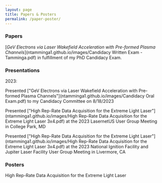 ```yaml
---
layout: page
title: Papers & Posters
permalink: /paper-poster/
---
```


### Papers

[*GeV Electrons via Laser Wakefield Acceleration with Pre-formed Plasma Channels*](ntamminga1.github.io/images/Candidacy Written Exam - Tamminga.pdf) in fulfillment of my PhD Candidacy Exam.

### Presentations 

2023: 

Presented ["GeV Electrons via Laser Wakefield Acceleration with Pre-formed Plasma Channels"](ntamminga1.github.io/images/Candidacy Oral Exam.pdf) to my Candidacy Committee on 8/18/2023

Presented ["High Rep-Rate Data Acquisition for the Extreme Light Laser"](ntamminga1.github.io/images/High Rep-Rate Data Acquisition for the Extreme Light Laser 3x4.pdf) at the 2023 LasernetUS User Group Meeting in College Park, MD

Presented ["High Rep-Rate Data Acquisition for the Extreme Light Laser"](ntamminga1.github.io/images/High Rep-Rate Data Acquisition for the Extreme Light Laser 3x4.pdf) at the 2023 National Ignition Facility and Jupiter Laser Facility User Group Meeting in Livermore, CA

### Posters

High Rep-Rate Data Acquisition for the Extreme Light Laser
<object data="{{ site.url }}{{ site.baseurl }}/images/High Rep-Rate Data Acquisition for the Extreme Light Laser 3x4.pdf" width="600" height="800" type="application/pdf"></object>
